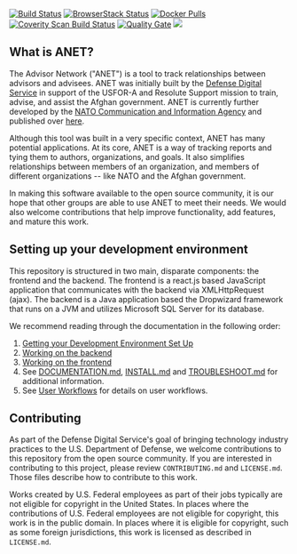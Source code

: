 [![Build Status](https://travis-ci.org/NCI-Agency/anet.svg?branch=candidate)](https://travis-ci.org/NCI-Agency/anet)
[![BrowserStack Status](https://www.browserstack.com/automate/badge.svg?badge_key=SHc2WTI5cFg2Z2h2NFVzMWlYbXVkM2xCYTdZMzVPV2FzRUhEVUpEL3NTUT0tLTdFVy9CWmlRa04yMGlCZldialMxc3c9PQ==--097d5f51f524d9e66cffde76b48cc2116bbe3372)](https://www.browserstack.com/automate/public-build/SHc2WTI5cFg2Z2h2NFVzMWlYbXVkM2xCYTdZMzVPV2FzRUhEVUpEL3NTUT0tLTdFVy9CWmlRa04yMGlCZldialMxc3c9PQ==--097d5f51f524d9e66cffde76b48cc2116bbe3372)
[![Docker Pulls](https://img.shields.io/docker/pulls/ncia/anet-app-server.svg)](https://hub.docker.com/r/ncia/anet-app-server/)
[![Coverity Scan Build Status](https://scan.coverity.com/projects/14060/badge.svg)](https://scan.coverity.com/projects/nci-agency-anet)
[![Quality Gate](https://sonarcloud.io/api/badges/gate?key=ncia%3Aanet%3Acandidate)](https://sonarcloud.io/dashboard?id=ncia%3Aanet%3Acandidate)
<a href="https://www.versioneye.com/user/projects/5a3bb1280fb24f7a580004a9"><img src="https://www.versioneye.com/user/projects/5a3bb1280fb24f7a580004a9/badge.svg?style=flat-square"></a>

## What is ANET?

The Advisor Network ("ANET") is a tool to track relationships between advisors and advisees. ANET was initially built by the [Defense Digital Service](https://www.dds.mil/) in support of the USFOR-A and Resolute Support mission to train, advise, and assist the Afghan government. ANET is currently further developed by the [NATO Communication and Information Agency](https://www.ncia.nato.int/) and published over [here](https://github.com/NCI-Agency/anet). 

Although this tool was built in a very specific context, ANET has many potential applications. At its core, ANET is a way of tracking  reports and tying them to authors, organizations, and goals. It also simplifies relationships between members of an organization, and members of different organizations -- like NATO and the Afghan government. 

In making this software available to the open source community, it is our hope that other groups are able to use ANET to meet their needs. We would also welcome contributions that help improve functionality, add features, and mature this work. 


## Setting up your development environment
This repository is structured in two main, disparate components: the frontend and the backend. The frontend is a react.js based JavaScript application that communicates with the backend via XMLHttpRequest (ajax). The backend is a Java application based the Dropwizard framework that runs on a JVM and utilizes Microsoft SQL Server for its database.


We recommend reading through the documentation in the following order:

1. [Getting your Development Environment Set Up](./docs/dev-setup.md)
1. [Working on the backend](./docs/backend-overview.md)
1. [Working on the frontend](./docs/frontend-overview.md)
1. See [DOCUMENTATION.md](./docs/DOCUMENTATION.md), [INSTALL.md](./docs/INSTALL.md) and [TROUBLESHOOT.md](./docs/TROUBLESHOOT.md) for additional information.
1. See [User Workflows](./docs/User_Workflows_and_Documentation.md) for details on user workflows. 


## Contributing

As part of the Defense Digital Service's goal of bringing technology industry practices to the U.S. Department of Defense, we welcome contributions to this repository from the open source community. If you are interested in contributing to this project, please review `CONTRIBUTING.md` and `LICENSE.md`. Those files describe how to contribute to this work.

Works created by U.S. Federal employees as part of their jobs typically are not eligible for copyright in the United States. In places where the contributions of U.S. Federal employees are not eligible for copyright, this work is in the public domain. In places where it is eligible for copyright, such as some foreign jurisdictions, this work is licensed as described in `LICENSE.md`.


